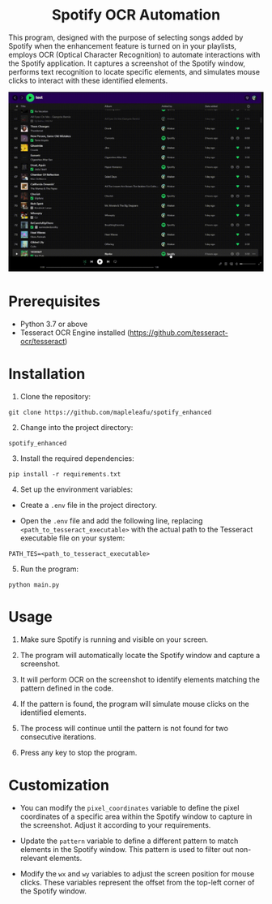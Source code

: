 <center>

# **Spotify OCR Automation**

</center>

This program, designed with the purpose of selecting songs added by Spotify when the enhancement feature is turned on in your playlists, employs OCR (Optical Character Recognition) to automate interactions with the Spotify application. It captures a screenshot of the Spotify window, performs text recognition to locate specific elements, and simulates mouse clicks to interact with these identified elements.


![](https://github.com/mapleleafu/spotify_enhanced/blob/main/video.gif)


# Prerequisites
- Python 3.7 or above
- Tesseract OCR Engine installed (https://github.com/tesseract-ocr/tesseract)
# Installation
1. Clone the repository:

```
git clone https://github.com/mapleleafu/spotify_enhanced
```
2. Change into the project directory:

```
spotify_enhanced
```

3. Install the required dependencies:

```
pip install -r requirements.txt
```
4. Set up the environment variables:

- Create a `.env` file in the project directory.

- Open the `.env` file and add the following line, replacing `<path_to_tesseract_executable>` with the actual path to the Tesseract executable file on your system:

```
PATH_TES=<path_to_tesseract_executable>
```
5. Run the program:

```
python main.py
```
# Usage
1. Make sure Spotify is running and visible on your screen.

2. The program will automatically locate the Spotify window and capture a screenshot.

3. It will perform OCR on the screenshot to identify elements matching the pattern defined in the code.

4. If the pattern is found, the program will simulate mouse clicks on the identified elements.

5. The process will continue until the pattern is not found for two consecutive iterations.

6. Press any key to stop the program.

# Customization

- You can modify the `pixel_coordinates` variable to define the pixel coordinates of a specific area within the Spotify window to capture in the screenshot. Adjust it according to your requirements.

- Update the `pattern` variable to define a different pattern to match elements in the Spotify window. This pattern is used to filter out non-relevant elements.

- Modify the `wx` and `wy` variables to adjust the screen position for mouse clicks. These variables represent the offset from the top-left corner of the Spotify window.